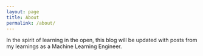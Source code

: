 ```yaml
---
layout: page
title: About
permalink: /about/
---
```


In the spirit of learning in the open, this blog will be updated with posts from my learnings as a Machine Learning Engineer.